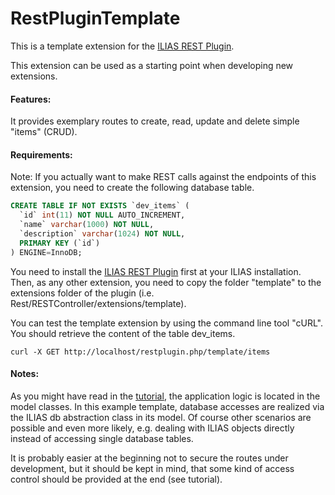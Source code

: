 RestPluginTemplate
==================

This is a template extension for the [ILIAS REST Plugin](https://github.com/eqsoft/RESTPlugin).

This extension can be used as a starting point when developing new extensions.

#### Features:
It provides exemplary routes to create, read, update and delete simple "items" (CRUD).

#### Requirements:
Note: If you actually want to make REST calls against the endpoints of this extension, you need to create the following database table.

```sql
CREATE TABLE IF NOT EXISTS `dev_items` (
  `id` int(11) NOT NULL AUTO_INCREMENT,
  `name` varchar(1000) NOT NULL,
  `description` varchar(1024) NOT NULL,
  PRIMARY KEY (`id`)
) ENGINE=InnoDB;
```

You need to install the [ILIAS REST Plugin](https://github.com/eqsoft/RESTPlugin) first at your ILIAS installation.
Then, as any other extension, you need to copy the folder
"template" to the extensions folder of the plugin (i.e. Rest/RESTController/extensions/template).

You can test the template extension by using the command line tool "cURL". You should retrieve the content of the table dev_items.
<pre><code>curl -X GET http://localhost/restplugin.php/template/items
</code></pre>

#### Notes:
As you might have read in the [tutorial](https://github.com/eqsoft/RESTPlugin/wiki/Extensions), the application
logic is located in the model classes. In this example template, database accesses are realized via the ILIAS db abstraction class in its model. Of course other scenarios
are possible and even more likely, e.g. dealing with ILIAS objects directly instead of accessing single database tables.

It is probably easier at the beginning not to secure the routes under development, but it should be kept in mind, that some kind of access control should be provided at the end (see tutorial).


